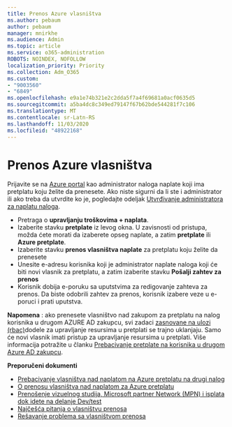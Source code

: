 ```yaml
---
title: Prenos Azure vlasništva
ms.author: pebaum
author: pebaum
manager: mnirkhe
ms.audience: Admin
ms.topic: article
ms.service: o365-administration
ROBOTS: NOINDEX, NOFOLLOW
localization_priority: Priority
ms.collection: Adm_O365
ms.custom:
- "9003560"
- "6849"
ms.openlocfilehash: e9a1e74b321e2c2dda5f7a4f69681a0acf0635d5
ms.sourcegitcommit: a5ba4dc8c349ed79147f67b62bde544281f7c106
ms.translationtype: MT
ms.contentlocale: sr-Latn-RS
ms.lasthandoff: 11/03/2020
ms.locfileid: "48922168"
---
```

# <a name="transfer-azure-billing-ownership"></a>Prenos Azure vlasništva

Prijavite se na [Azure portal](https://portal.azure.com/) kao administrator naloga naplate koji ima pretplatu koju želite da prenesete. Ako niste sigurni da li ste i administrator ili ako treba da utvrdite ko je, pogledajte odeljak [Utvrđivanje administratora za naplatu naloga](https://docs.microsoft.com/azure/cost-management-billing/understand/subscription-transfer#whoisaa).

- Pretraga o **upravljanju troškovima + naplata**.
- Izaberite stavku **pretplate** iz levog okna. U zavisnosti od pristupa, možda ćete morati da izaberete opseg naplate, a zatim **pretplate** ili **Azure pretplate**.
- Izaberite stavku **prenos vlasništva naplate** za pretplatu koju želite da prenesete
- Unesite e-adresu korisnika koji je administrator naplate naloga koji će biti novi vlasnik za pretplatu, a zatim izaberite stavku **Pošalji zahtev za prenos**
- Korisnik dobija e-poruku sa uputstvima za redigovanje zahteva za prenos. Da biste odobrili zahtev za prenos, korisnik izabere veze u e-poruci i prati uputstva.

**Napomena** : ako prenesete vlasništvo nad zakupom za pretplatu na nalog korisnika u drugom AZURE AD zakupcu, svi zadaci [zasnovane na ulozi (rbac)](https://docs.microsoft.com/azure/role-based-access-control/overview?WT.mc_id=Portal-Microsoft_Azure_Support)dodele za upravljanje resursima u pretplati se trajno uklanjaju. Samo će novi vlasnik imati pristup za upravljanje resursima u pretplati. Više informacija potražite u članku [Prebacivanje pretplate na korisnika u drugom Azure AD zakupcu](https://docs.microsoft.com/azure/active-directory/managed-identities-azure-resources/known-issues?WT.mc_id=Portal-Microsoft_Azure_Support).

**Preporučeni dokumenti**

- [Prebacivanje vlasništva nad naplatom na Azure pretplatu na drugi nalog](https://docs.microsoft.com/azure/cost-management-billing/manage/billing-subscription-transfer)
- [O prenosu vlasništva nad naplatom za Azure pretplatu](https://docs.microsoft.com//azure/cost-management-billing/understand/subscription-transfer)
- [Prenošenje vizuelnog studija, Microsoft partner Network (MPN) i isplata dok idete na delanje Dev/test](https://docs.microsoft.com/azure/billing/billing-subscription-transfer?WT.mc_id=Portal-Microsoft_Azure_Support#transferring-visual-studio-microsoft-partner-network-mpn-and-pay-as-you-go-devtest-subscriptions)
- [Najčešća pitanja o vlasništvu prenosa](https://docs.microsoft.com/azure/billing/billing-subscription-transfer?WT.mc_id=Portal-Microsoft_Azure_Support#frequently-asked-questions-faq-for-senders)
- [Rešavanje problema sa vlasništvom prenosa](https://docs.microsoft.com/azure/billing/billing-subscription-transfer?WT.mc_id=Portal-Microsoft_Azure_Support#troubleshooting)
